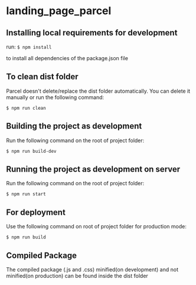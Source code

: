 # landing_page_parcel

## Installing local requirements for development

run:
`$ npm install`

to install all dependencies of the package.json file

## To clean dist folder

Parcel doesn't delete/replace the dist folder automatically. You can delete it
manually or run the following command:

`$ npm run clean`

## Building the project as development

Run the following command on the root of project folder:

`$ npm run build-dev`

## Running the project as development on server

Run the following command on the root of project folder:

`$ npm run start`

## For deployment

Use the following command on root of project folder for production mode:

`$ npm run build`

## Compiled Package

The compiled package (.js and .css) minified(on development) and not minified(on production) can be found inside the
dist folder
